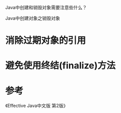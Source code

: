 Java中创建和销毁对象需要注意些什么？

Java中创建对象之销毁对象


# 消除过期对象的引用

# 避免使用终结(finalize)方法

# 参考

《Effective Java中文版 第2版》
